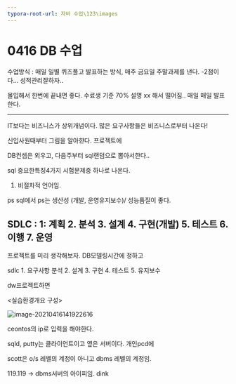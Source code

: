 ```yaml
---
typora-root-url: 자바 수업\123\images
---
```


# 0416 DB 수업

수업방식 : 매일 일별 퀴즈풀고 발표하는 방식, 매주 금요일 주말과제를 낸다. -2점이다... 성적관리잘하자..

몰입해서 한번에 끝내면 좋다. 수료생 기준 70% 설명 xx 해서 떨어짐.. 매일 매일 발표한다.

-----------------------------------------------------------------

IT보다는 비즈니스가 상위개념이다. 많은 요구사항들은 비즈니스로부터 나온다!

신입사원때부터 그림을 알아햔다. 프로젝트에 

DB컨셉은 외우고, 다음주부터 sql랜덤으로 뽑아서한다..

sql 중요한특징4가지 시험문제중 하나로 나온다. 

1. 비절차적 언어임. 

ps sql에서 ps는 생산성 (개발, 운영유지보수)/ 성능품질이 좋다. 



## SDLC : 1: 계획  2. 분석 3. 설계 4. 구현(개발)  5. 테스트 6. 이행 7. 운영

프로젝트를 미리 생각해보자. DB모델링시간에 정하고 

sdlc 1. 요구사항 분석 2. 설계 3. 구현 4. 테스트 5. 유지보수

dw프로젝트하면 



<실습환경개요 구성>

![image-20210416141922616](%EC%9E%90%EB%B0%94%20%EC%88%98%EC%97%85/123/images/image-20210416141922616.png)

ceontos의 ip로 입력을 해야한다. 

sqld, putty는 클라이언트이고 옆은 서버이다.  개인pcd에 

scott은 o/s 레벨의 계정이 아니고 dbms 레벨의 계정임.





119.119 -> dbms서버의 아이피임. dink





